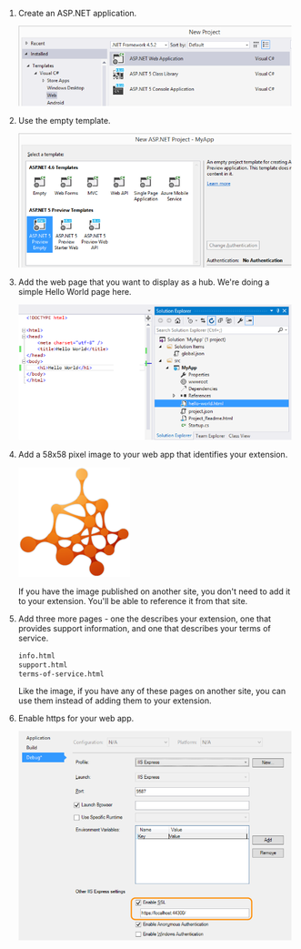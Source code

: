 1. Create an ASP.NET application.

	![New project dialog with ASP.NET Web Application selected](./media/create-hub-app-asp5/create-web-app.png)

2. Use the empty template.

	![New ASP.NET dialog with the ASP.NET 5 Preview Empty template selected](./media/create-hub-app-asp5/empty-template.png)

3. Add the web page that you want to display as a hub. We're doing a simple Hello World page here.

	![Hello world page in the code window and solution explorer](./media/create-hub-app-asp5/hello-world-page.png)

4. Add a 58x58 pixel image to your web app that identifies your extension.

	![fabrikam logo](./media/fabrikam-logo.png)

	If you have the image published on another site, you don't need to add it to your extension. You'll be able to reference it from that site.

5. Add three more pages - one the describes your extension, one that provides support information, and one that describes your terms of service.

	```
	info.html
	support.html
	terms-of-service.html
	```

	Like the image, if you have any of these pages on another site, you can use them instead of adding them to your extension.

6. Enable https for your web app.

	![Properties dialog with SSL enabled](./media/create-hub-app-asp5/enable-ssl.png)

